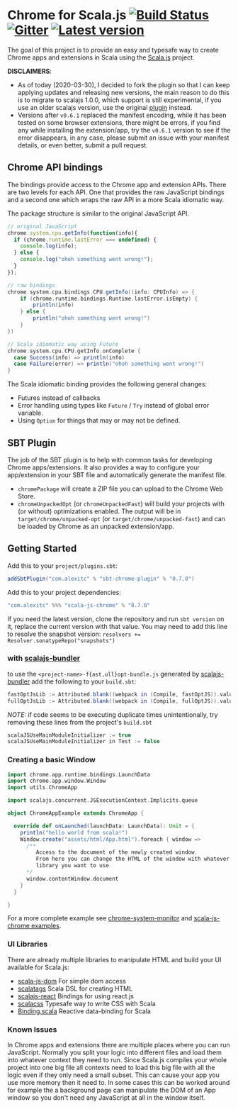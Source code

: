 # Chrome for Scala.js [![Build Status](https://travis-ci.org/AlexITC/scala-js-chrome.svg?branch=master)](https://travis-ci.org/AlexITC/scala-js-chrome) [![Gitter](https://badges.gitter.im/Join%20Chat.svg)](https://gitter.im/scala-js-chrome/community?utm_source=badge&utm_medium=badge&utm_campaign=pr-badge&utm_content=badge) [![Latest version](https://index.scala-lang.org/AlexITC/scala-js-chrome/scala-js-chrome/latest.svg?color=orange)](https://index.scala-lang.org/AlexITC/scala-js-chrome/scala-js-chrome)

The goal of this project is to provide an easy and typesafe way to create Chrome
apps and extensions in Scala using the [Scala.js](https://www.scala-js.org/) project.

**DISCLAIMERS**:
- As of today (2020-03-30), I decided to fork the plugin so that I can keep applying updates and releasing new versions, the main reason to do this is to migrate to scalajs 1.0.0, which support is still experimental, if you use an older scalajs version, use the original [plugin](https://github.com/lucidd/scala-js-chrome) instead.
- Versions after `v0.6.1` replaced the manifest encoding, while it has been tested on some browser extensions, there might be errors, if you find any while installing the extension/app, try the `v0.6.1` version to see if the error disappears, in any case, please submit an issue with your manifest details, or even better, submit a pull request.


## Chrome API bindings

The bindings provide access to the Chrome app and extension APIs. There are two
levels for each API. One that provides the raw JavaScript bindings and a second
one which wraps the raw API in a more Scala idiomatic way.

The package structure is similar to the original JavaScript API.

```javascript
// original JavaScript
chrome.system.cpu.getInfo(function(info){
  if (chrome.runtime.lastError === undefined) {
    console.log(info);
  } else {
    console.log("ohoh something went wrong!");
  }
});
```

```scala
// raw bindings
chrome.system.cpu.bindings.CPU.getInfo((info: CPUInfo) => {
    if (chrome.runtime.bindings.Runtime.lastError.isEmpty) {
        println(info)
    } else {
        println("ohoh something went wrong!")
    }
})

// Scala idiomatic way using Future
chrome.system.cpu.CPU.getInfo.onComplete {
  case Success(info) => println(info)
  case Failure(error) => println("ohoh something went wrong!")
}
```

The Scala idiomatic binding provides the following general changes:

- Futures instead of callbacks
- Error handling using types like `Future` / `Try` instead of global error 
variable.
- Using `Option` for things that may or may not be defined.

## SBT Plugin

The job of the SBT plugin is to help with common tasks for developing Chrome
apps/extensions. It also provides a way to configure your app/extension in your
SBT file and automatically generate the manifest file.

- `chromePackage` will create a ZIP file you can upload to the Chrome Web Store.
- `chromeUnpackedOpt` (or `chromeUnpackedFast`) will build your projects with (or without) optimizations enabled. The
output will be in `target/chrome/unpacked-opt` (or `target/chrome/unpacked-fast`) and can be loaded by Chrome as an
unpacked extension/app.

## Getting Started

Add this to your `project/plugins.sbt`:

```scala
addSbtPlugin("com.alexitc" % "sbt-chrome-plugin" % "0.7.0")
```

Add this to your project dependencies:

```scala
"com.alexitc" %%% "scala-js-chrome" % "0.7.0"
```

If you need the latest version, clone the repository and run `sbt version` on it, replace the current version with that value.
You may need to add this line to resolve the snapshot version: `resolvers += Resolver.sonatypeRepo("snapshots")`


### with [scalajs-bundler](https://scalacenter.github.io/scalajs-bundler/)
to use the `<project-name>-f{ast,ull}opt-bundle.js` generated by [scalajs-bundler](https://scalacenter.github.io/scalajs-bundler) add the following to your `build.sbt`:

```scala
fastOptJsLib := Attributed.blank((webpack in (Compile, fastOptJS)).value.head)
fullOptJsLib := Attributed.blank((webpack in (Compile, fullOptJS)).value.head)
```

_NOTE:_ if code seems to be executing duplicate times unintentionally, try removing these lines from the project's `build.sbt`

```scala
scalaJSUseMainModuleInitializer := true
scalaJSUseMainModuleInitializer in Test := false
```

### Creating a basic Window

```scala
import chrome.app.runtime.bindings.LaunchData
import chrome.app.window.Window
import utils.ChromeApp

import scalajs.concurrent.JSExecutionContext.Implicits.queue

object ChromeAppExample extends ChromeApp {

  override def onLaunched(launchData: LaunchData): Unit = {
    println("hello world from scala!")
    Window.create("assets/html/App.html").foreach { window =>
      /**
         Access to the document of the newly created window.
         From here you can change the HTML of the window with whatever
         library you want to use.
      */
      window.contentWindow.document
    }
  }

}
```

For a more complete example see [chrome-system-monitor](https://github.com/lucidd/chrome-system-monitor)
and [scala-js-chrome examples](/examples).

### UI Libraries

There are already multiple libraries to manipulate HTML and build your UI
available for Scala.js:

- [scala-js-dom](https://github.com/scala-js/scala-js-dom) For simple dom access
- [scalatags](https://github.com/lihaoyi/scalatags) Scala DSL for creating HTML
- [scalajs-react](https://github.com/japgolly/scalajs-react) Bindings for using react.js
- [scalacss](https://github.com/japgolly/scalacss) Typesafe way to write CSS
  with Scala
- [Binding.scala](https://github.com/ThoughtWorksInc/Binding.scala) Reactive data-binding for Scala

### Known Issues

In Chrome apps and extensions there are multiple places where you can run
JavaScript. Normally you split your logic into different files and load them into
whatever context they need to run. Since Scala.js compiles your whole project
into one big file all contexts need to load this big file with all the logic
even if they only need a small subset. This can cause your app you use more
memory then it need to. In some cases this can be worked around for example the
a background page can manipulate the DOM of an App window so you don't need any
JavaScript at all in the window itself.
